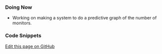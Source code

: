### Doing Now
* Working on making a system to do a predictive graph of the number of monitors.

### Code Snippets

 [Edit this page on GitHub](https://github.com/stuartcw/homepage/edit/master/index.md)


